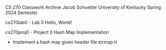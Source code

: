 CS 270 Classwork Archive
Jacob Schuetter
University of Kentucky
Spring 2024 Semester

cs270lab0 - Lab 0
Hello, World!

cs270proj0 - Project 0
Hash Map Implementation
- Implement a hash map given header file strmap.h
